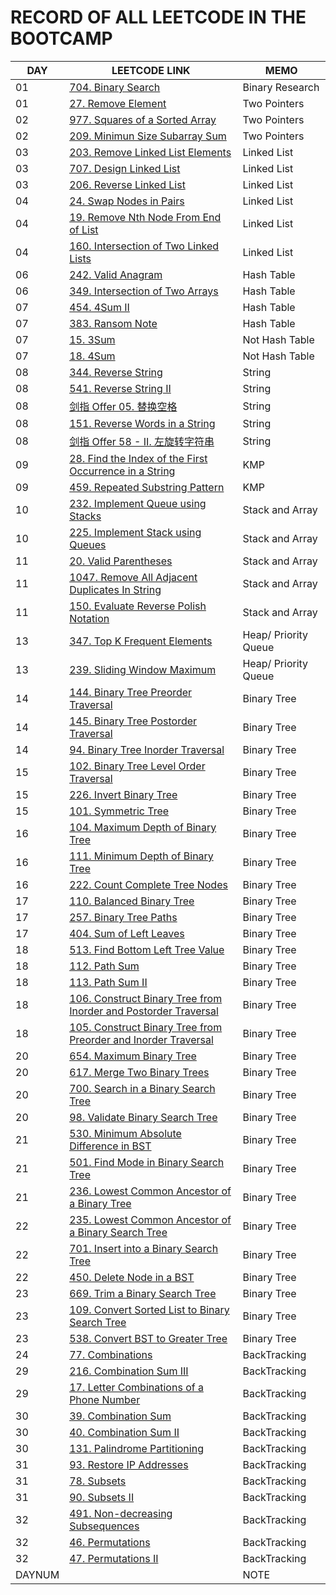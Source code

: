 # RECORD OF ALL LEETCODE IN THE BOOTCAMP

| DAY |LEETCODE LINK | MEMO |
|  ----  | ----  | ----  |
|01|[704. Binary Search](https://leetcode.com/problems/binary-search/) |Binary Research |
|01 |[27. Remove Element](https://leetcode.com/problems/remove-element/)|Two Pointers |
|02 | [977. Squares of a Sorted Array](https://leetcode.com/problems/squares-of-a-sorted-array/)  |Two Pointers |
|02 |  [209. Minimun Size Subarray Sum](https://leetcode.com/problems/minimum-size-subarray-sum/submissions/) | Two Pointers |
|03 |  [203. Remove Linked List Elements](https://leetcode.com/problems/remove-linked-list-elements/) |Linked List |
|03 |[707. Design Linked List](https://leetcode.com/problems/design-linked-list/)|Linked List |
|03 |[206. Reverse Linked List](https://leetcode.com/problems/reverse-linked-list/)|Linked List |
|04 |[24. Swap Nodes in Pairs](https://leetcode.com/problems/swap-nodes-in-pairs/)|Linked List |
|04 |[19. Remove Nth Node From End of List](https://leetcode.com/problems/remove-nth-node-from-end-of-list/)|Linked List |
|04 |[160. Intersection of Two Linked Lists](https://leetcode.com/problems/intersection-of-two-linked-lists/)|Linked List |
|06 |[242. Valid Anagram](https://leetcode.com/problems/valid-anagram/)|Hash Table |
|06 |[349. Intersection of Two Arrays](https://leetcode.com/problems/intersection-of-two-arrays/)|Hash Table |
|07 |[454. 4Sum II](https://leetcode.com/problems/4sum-ii/)|Hash Table  |
|07 |[383. Ransom Note](https://leetcode.com/problems/ransom-note/)|Hash Table  |
|07 |[15. 3Sum](https://leetcode.com/problems/3sum/)|Not Hash Table  |
|07 |[18. 4Sum](https://leetcode.com/problems/4sum/)|Not Hash Table |
|08 |[344. Reverse String](https://leetcode.com/problems/reverse-string/description/)|String |
|08 |[541. Reverse String II](https://leetcode.com/problems/reverse-string-ii/)|String |
|08 |[剑指 Offer 05. 替换空格](https://leetcode.cn/problems/ti-huan-kong-ge-lcof/)|String |
|08 |[151. Reverse Words in a String](https://leetcode.com/problems/reverse-words-in-a-string/)|String |
|08 |[剑指 Offer 58 - II. 左旋转字符串](https://leetcode.cn/problems/zuo-xuan-zhuan-zi-fu-chuan-lcof/submissions/)|String |
|09 |[28. Find the Index of the First Occurrence in a String](https://leetcode.com/problems/find-the-index-of-the-first-occurrence-in-a-string/)|KMP |
|09 |[459. Repeated Substring Pattern](https://leetcode.com/problems/repeated-substring-pattern/description/)|KMP |
|10 |[232. Implement Queue using Stacks](https://leetcode.com/problems/implement-queue-using-stacks/)| Stack and Array |
|10 |[225. Implement Stack using Queues](https://leetcode.com/problems/implement-stack-using-queues/)|Stack and Array|
|11 |[20. Valid Parentheses](https://leetcode.com/problems/valid-parentheses/submissions/)|Stack and Array |
|11 |[1047. Remove All Adjacent Duplicates In String](https://leetcode.com/problems/remove-all-adjacent-duplicates-in-string/description/)|Stack and Array |
|11 |[150. Evaluate Reverse Polish Notation](https://leetcode.com/problems/evaluate-reverse-polish-notation/submissions/873136698/)|Stack and Array |
|13 |[347. Top K Frequent Elements](https://leetcode.com/problems/top-k-frequent-elements/)|Heap/ Priority Queue |
|13 |[239. Sliding Window Maximum](https://leetcode.com/problems/sliding-window-maximum/description/)|Heap/ Priority Queue |
|14 | [144. Binary Tree Preorder Traversal](https://leetcode.com/problems/binary-tree-preorder-traversal/)|Binary Tree|
|14 |[145. Binary Tree Postorder Traversal](https://leetcode.com/problems/binary-tree-postorder-traversal/)|Binary Tree |
|14 | [94. Binary Tree Inorder Traversal](https://leetcode.com/problems/binary-tree-inorder-traversal/)|Binary Tree |
|15 |[102. Binary Tree Level Order Traversal](https://leetcode.com/problems/binary-tree-level-order-traversal/description/)|Binary Tree |
|15 |[226. Invert Binary Tree](https://leetcode.com/problems/invert-binary-tree/description/)|Binary Tree |
|15 |[101. Symmetric Tree](https://leetcode.com/problems/symmetric-tree/)|Binary Tree |
|16 |[104. Maximum Depth of Binary Tree](https://leetcode.com/problems/maximum-depth-of-binary-tree/)|Binary Tree |
|16 | [111. Minimum Depth of Binary Tree](https://leetcode.com/problems/minimum-depth-of-binary-tree/)|Binary Tree |
|16 |[222. Count Complete Tree Nodes](https://leetcode.com/problems/count-complete-tree-nodes/)|Binary Tree |
|17 |[110. Balanced Binary Tree](https://leetcode.com/problems/balanced-binary-tree/discussion/)|Binary Tree |
|17 |[257. Binary Tree Paths](https://leetcode.com/problems/binary-tree-paths/)|Binary Tree |
|17 |[404. Sum of Left Leaves](https://leetcode.com/problems/sum-of-left-leaves/submissions/)|Binary Tree |
|18 | [513. Find Bottom Left Tree Value](https://leetcode.com/problems/find-bottom-left-tree-value/)|Binary Tree |
|18 |[112. Path Sum](https://leetcode.com/problems/path-sum/description/)|Binary Tree |
|18 |[113. Path Sum II](https://leetcode.com/problems/path-sum-ii/)|Binary Tree |
|18 | [106. Construct Binary Tree from Inorder and Postorder Traversal](https://leetcode.com/problems/construct-binary-tree-from-inorder-and-postorder-traversal/)|Binary Tree |
|18 |[105. Construct Binary Tree from Preorder and Inorder Traversal](https://leetcode.com/problems/construct-binary-tree-from-preorder-and-inorder-traversal/)|Binary Tree |
|20 |[654. Maximum Binary Tree](https://leetcode.com/problems/maximum-binary-tree/description/)|Binary Tree |
|20 |[617. Merge Two Binary Trees](https://leetcode.com/problems/merge-two-binary-trees/)|Binary Tree |
|20 |[700. Search in a Binary Search Tree](https://leetcode.com/problems/search-in-a-binary-search-tree/)|Binary Tree |
|20 | [98. Validate Binary Search Tree](https://leetcode.com/problems/validate-binary-search-tree/description/)|Binary Tree |
|21 |[530. Minimum Absolute Difference in BST](https://leetcode.com/problems/minimum-absolute-difference-in-bst/description/)|Binary Tree |
|21 |[501. Find Mode in Binary Search Tree](https://leetcode.com/problems/find-mode-in-binary-search-tree/description/)|Binary Tree |
|21 |[236. Lowest Common Ancestor of a Binary Tree](https://leetcode.com/problems/lowest-common-ancestor-of-a-binary-tree/)|Binary Tree |
|22 | [235. Lowest Common Ancestor of a Binary Search Tree](https://leetcode.com/problems/lowest-common-ancestor-of-a-binary-search-tree/)  |Binary Tree |
|22 |[701. Insert into a Binary Search Tree](https://leetcode.com/problems/insert-into-a-binary-search-tree/)|Binary Tree |
|22 | [450. Delete Node in a BST](https://leetcode.com/problems/delete-node-in-a-bst/)  |Binary Tree |
|23 | [669. Trim a Binary Search Tree](https://leetcode.com/problems/trim-a-binary-search-tree/)  |Binary Tree |
|23 | [109. Convert Sorted List to Binary Search Tree](https://leetcode.com/problems/convert-sorted-list-to-binary-search-tree/)  |Binary Tree |
|23 | [538. Convert BST to Greater Tree](https://leetcode.com/problems/convert-bst-to-greater-tree/)  |Binary Tree |
|24 | [77. Combinations](https://leetcode.com/problems/combinations/)  |BackTracking |
|29 | [216. Combination Sum III](https://leetcode.com/problems/combination-sum-iii/)  |BackTracking |
|29 | [17. Letter Combinations of a Phone Number](https://leetcode.com/problems/letter-combinations-of-a-phone-number/description/)  |BackTracking |
|30 | [39. Combination Sum](https://leetcode.com/problems/combination-sum/) |BackTracking |
|30 | [40. Combination Sum II](https://leetcode.com/problems/combination-sum-ii/description/) |BackTracking |
|30 | [131. Palindrome Partitioning](https://leetcode.com/problems/palindrome-partitioning/) |BackTracking |
|31 | [93. Restore IP Addresses](https://leetcode.com/problems/restore-ip-addresses/)  |BackTracking |
|31 | [78. Subsets](https://leetcode.com/problems/subsets/)  |BackTracking |
|31 | [90. Subsets II](https://leetcode.com/problems/subsets-ii/) |BackTracking |
|32 | [491. Non-decreasing Subsequences](https://leetcode.com/problems/non-decreasing-subsequences/description/) |BackTracking |
|32 | [46. Permutations](https://leetcode.com/problems/permutations/description/) |BackTracking |
|32 | [47. Permutations II](https://leetcode.com/problems/permutations-ii/) |BackTracking |
|DAYNUM | []()  |NOTE |

